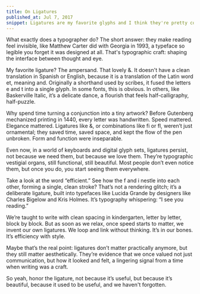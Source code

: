 ```yaml
---
title: On Ligatures
published_at: Jul 7, 2017
snippet: Ligatures are my favorite glyphs and I think they're pretty cool.
---
```


What exactly does a typographer do? The short answer: they make reading feel
invisible, like Matthew Carter did with Georgia in 1993, a typeface so legible
you forget it was designed at all. That's typographic craft: shaping the
interface between thought and eye.

My favorite ligature? The ampersand. That lovely &. It doesn't have a clean
translation in Spanish or English, because it is a translation of the Latin word
et, meaning and. Originally a shorthand used by scribes, it fused the letters e
and t into a single glyph. In some fonts, this is obvious. In others, like
Baskerville Italic, it’s a delicate dance, a flourish that feels
half-calligraphy, half-puzzle.

Why spend time turning a conjunction into a tiny artwork? Before Gutenberg
mechanized printing in 1440, every letter was handwritten. Speed mattered.
Elegance mattered. Ligatures like &, or combinations like fi or fl, weren’t just
ornamental; they saved time, saved space, and kept the flow of the pen unbroken.
Form and function were inseparable.

Even now, in a world of keyboards and digital glyph sets, ligatures persist, not
because we need them, but because we love them. They’re typographic vestigial
organs, still functional, still beautiful. Most people don’t even notice them,
but once you do, you start seeing them everywhere.

Take a look at the word “efficient.” See how the f and i nestle into each other,
forming a single, clean stroke? That’s not a rendering glitch; it’s a deliberate
ligature, built into typefaces like Lucida Grande by designers like Charles
Bigelow and Kris Holmes. It’s typography whispering: “I see you reading.”

We’re taught to write with clean spacing in kindergarten, letter by letter,
block by block. But as soon as we relax, once speed starts to matter, we invent
our own ligatures. We loop and link without thinking. It’s in our bones. It’s
efficiency with style.

Maybe that’s the real point: ligatures don’t matter practically anymore, but
they still matter aesthetically. They’re evidence that we once valued not just
communication, but how it looked and felt, a lingering signal from a time when
writing was a craft.

So yeah, honor the ligature, not because it’s useful, but because it’s
beautiful, because it used to be useful, and we haven't forgotten.

